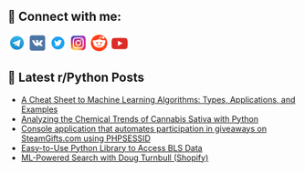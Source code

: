 ## 🔎 Connect with me:
[<img src="https://github.com/bullbesh/bullbesh/blob/main/images/Telegram.png" width="32" height="32" />](https://t.me/bullbesh)
[<img src="https://github.com/bullbesh/bullbesh/blob/main/images/VK.png" width="32" height="32" />](https://vk.com/bullbesh)
[<img src="https://github.com/bullbesh/bullbesh/blob/main/images/Twitter.png" width="32" height="32" />](https://twitter.com/bullbesh1)
[<img src="https://github.com/bullbesh/bullbesh/blob/main/images/Instagram.png" width="32" height="32" />](https://www.instagram.com/bullbesh)
[<img src="https://github.com/bullbesh/bullbesh/blob/main/images/Reddit.png" width="32" height="32" />](https://www.reddit.com/user/bullbesh)
[<img src="https://github.com/bullbesh/bullbesh/blob/main/images/YouTube.png" width="32" height="32" />](https://www.youtube.com/channel/UCtfjRs6uzgq5mfm8S06WTcg)

## 📕 Latest r/Python Posts
<!-- BLOG-POST-LIST:START -->
- [A Cheat Sheet to Machine Learning Algorithms: Types, Applications, and Examples](https://www.reddit.com/r/Python/comments/10amed9/a_cheat_sheet_to_machine_learning_algorithms/)
- [Analyzing the Chemical Trends of Cannabis Sativa with Python](https://www.reddit.com/r/Python/comments/10ajm1j/analyzing_the_chemical_trends_of_cannabis_sativa/)
- [Console application that automates participation in giveaways on SteamGifts.com using PHPSESSID](https://www.reddit.com/r/Python/comments/10ah47o/console_application_that_automates_participation/)
- [Easy-to-Use Python Library to Access BLS Data](https://www.reddit.com/r/Python/comments/10acoss/easytouse_python_library_to_access_bls_data/)
- [ML-Powered Search with Doug Turnbull &lpar;Shopify&rpar;](https://www.reddit.com/r/Python/comments/10ac3ve/mlpowered_search_with_doug_turnbull_shopify/)
<!-- BLOG-POST-LIST:END -->
